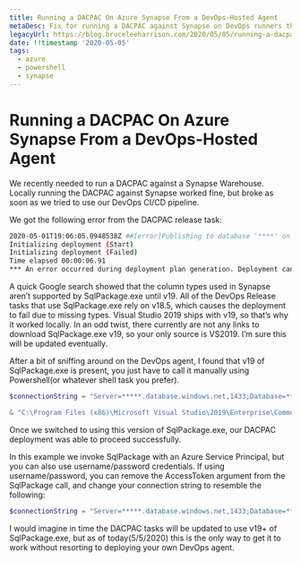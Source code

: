 ```yaml
---
title: Running a DACPAC On Azure Synapse From a DevOps-Hosted Agent
metaDesc: Fix for running a DACPAC against Synapse on DevOps runners that don't support it
legacyUrl: https://blog.bruceleeharrison.com/2020/05/05/running-a-dacpac-on-azure-synapse-from-a-devops-hosted-agent/
date: !!timestamp '2020-05-05'
tags:
  - azure
  - powershell
  - synapse
---
```


# Running a DACPAC On Azure Synapse From a DevOps-Hosted Agent

We recently needed to run a DACPAC against a Synapse Warehouse. Locally running the DACPAC against Synapse worked fine, but broke as soon as we tried to use our DevOps CI/CD pipeline.

We got the following error from the DACPAC release task:

```sh
2020-05-01T19:06:05.0948538Z ##[error]Publishing to database '****' on server '***.database.windows.net,1433'.
Initializing deployment (Start)
Initializing deployment (Failed)
Time elapsed 00:00:06.91
*** An error occurred during deployment plan generation. Deployment cannot continue. The Element class SqlColumnStoreIndex does not contain the Relationship class OrderedColumns.
```

A quick Google search showed that the column types used in Synapse aren’t supported by SqlPackage.exe until v19. All of the DevOps Release tasks that use SqlPackage.exe rely on v18.5, which causes the deployment to fail due to missing types. Visual Studio 2019 ships with v19, so that’s why it worked locally. In an odd twist, there currently are not any links to download SqlPackage.exe v19, so your only source is VS2019. I’m sure this will be updated eventually.

After a bit of sniffing around on the DevOps agent, I found that v19 of SqlPackage.exe is present, you just have to call it manually using Powershell(or whatever shell task you prefer).

```powershell
$connectionString = "Server=*****.database.windows.net,1433;Database=*****;Trusted_Connection=False;Encrypt=True;Connection Timeout=30;"

& "C:\Program Files (x86)\Microsoft Visual Studio\2019\Enterprise\Common7\IDE\Extensions\Microsoft\SQLDB\DAC\150\sqlpackage.exe" /Action:Publish /SourceFile:"./deployment.dacpac" /TargetConnectionString:"$connectionString" /AccessToken:"<service-principal-access-token>" /Diagnostics:True
```

Once we switched to using this version of SqlPackage.exe, our DACPAC deployment was able to proceed successfully.

In this example we invoke SqlPackage with an Azure Service Principal, but you can also use username/password credentials. If using username/password, you can remove the AccessToken argument from the SqlPackage call, and change your connection string to resemble the following:

```powershell
$connectionString = "Server=*****.database.windows.net,1433;Database=*****;Persist Security Info=False;User ID=<username@domain.com>;Password=<password>;Pooling=False;MultipleActiveResultSets=False;Connect Timeout=60;Encrypt=True;TrustServerCertificate=False;Authentication='Active Directory Password'"
```

I would imagine in time the DACPAC tasks will be updated to use v19+ of SqlPackage.exe, but as of today(5/5/2020) this is the only way to get it to work without resorting to deploying your own DevOps agent.
